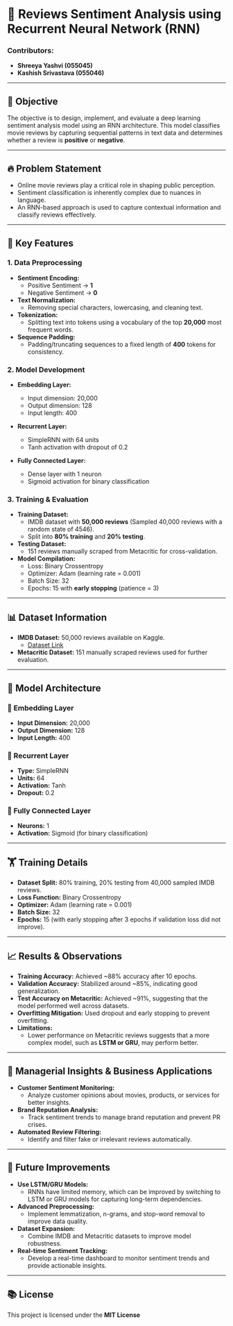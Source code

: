# 🎥 Reviews Sentiment Analysis using Recurrent Neural Network (RNN)

### Contributors:
- **Shreeya Yashvi (055045)**  
- **Kashish Srivastava (055046)**  

---

## 🎯 Objective
The objective is to design, implement, and evaluate a deep learning sentiment analysis model using an RNN architecture. This model classifies movie reviews by capturing sequential patterns in text data and determines whether a review is **positive** or **negative**.

---

## 🔥 Problem Statement
- Online movie reviews play a critical role in shaping public perception.
- Sentiment classification is inherently complex due to nuances in language.
- An RNN-based approach is used to capture contextual information and classify reviews effectively.

---

## 🌟 Key Features
### 1. Data Preprocessing
- **Sentiment Encoding:**  
    - Positive Sentiment → **1**  
    - Negative Sentiment → **0**  
- **Text Normalization:**  
    - Removing special characters, lowercasing, and cleaning text.
- **Tokenization:**  
    - Splitting text into tokens using a vocabulary of the top **20,000** most frequent words.
- **Sequence Padding:**  
    - Padding/truncating sequences to a fixed length of **400** tokens for consistency.

### 2. Model Development
- **Embedding Layer:**  
    - Input dimension: 20,000  
    - Output dimension: 128  
    - Input length: 400  

- **Recurrent Layer:**  
    - SimpleRNN with 64 units  
    - Tanh activation with dropout of 0.2  

- **Fully Connected Layer:**  
    - Dense layer with 1 neuron  
    - Sigmoid activation for binary classification  

### 3. Training & Evaluation
- **Training Dataset:**  
    - IMDB dataset with **50,000 reviews** (Sampled 40,000 reviews with a random state of 4546).
    - Split into **80% training** and **20% testing**.
- **Testing Dataset:**  
    - 151 reviews manually scraped from Metacritic for cross-validation.
- **Model Compilation:**  
    - Loss: Binary Crossentropy  
    - Optimizer: Adam (learning rate = 0.001)  
    - Batch Size: 32  
    - Epochs: 15 with **early stopping** (patience = 3)  

---

## 📊 Dataset Information
- **IMDB Dataset:** 50,000 reviews available on Kaggle.  
    - [Dataset Link](https://www.kaggle.com/datasets/lakshmi25npathi/imdb-dataset-of-50k-movie-reviews?datasetId=134715&sortBy=dateRun&tab=profile)
- **Metacritic Dataset:** 151 manually scraped reviews used for further evaluation.

---

## 🧠 Model Architecture
### 🔹 Embedding Layer
- **Input Dimension:** 20,000  
- **Output Dimension:** 128  
- **Input Length:** 400  

### 🔹 Recurrent Layer
- **Type:** SimpleRNN  
- **Units:** 64  
- **Activation:** Tanh  
- **Dropout:** 0.2  

### 🔹 Fully Connected Layer
- **Neurons:** 1  
- **Activation:** Sigmoid (for binary classification)  

---

## 🏋️ Training Details
- **Dataset Split:** 80% training, 20% testing from 40,000 sampled IMDB reviews.
- **Loss Function:** Binary Crossentropy  
- **Optimizer:** Adam (learning rate = 0.001)  
- **Batch Size:** 32  
- **Epochs:** 15 (with early stopping after 3 epochs if validation loss did not improve).  

---

## 📈 Results & Observations
- **Training Accuracy:** Achieved ~88% accuracy after 10 epochs.  
- **Validation Accuracy:** Stabilized around ~85%, indicating good generalization.  
- **Test Accuracy on Metacritic:** Achieved ~91%, suggesting that the model performed well across datasets.  
- **Overfitting Mitigation:** Used dropout and early stopping to prevent overfitting.  
- **Limitations:**  
    - Lower performance on Metacritic reviews suggests that a more complex model, such as **LSTM or GRU**, may perform better.  

---

## 🚀 Managerial Insights & Business Applications
- **Customer Sentiment Monitoring:**  
    - Analyze customer opinions about movies, products, or services for better insights.
- **Brand Reputation Analysis:**  
    - Track sentiment trends to manage brand reputation and prevent PR crises.
- **Automated Review Filtering:**  
    - Identify and filter fake or irrelevant reviews automatically.

---

## 🔮 Future Improvements
- **Use LSTM/GRU Models:**  
    - RNNs have limited memory, which can be improved by switching to LSTM or GRU models for capturing long-term dependencies.
- **Advanced Preprocessing:**  
    - Implement lemmatization, n-grams, and stop-word removal to improve data quality.
- **Dataset Expansion:**  
    - Combine IMDB and Metacritic datasets to improve model robustness.
- **Real-time Sentiment Tracking:**  
    - Develop a real-time dashboard to monitor sentiment trends and provide actionable insights.

---

## 📚 License
This project is licensed under the **MIT License**
